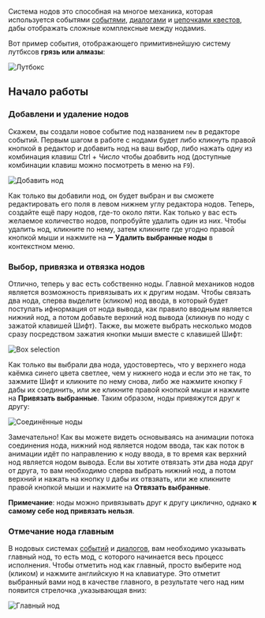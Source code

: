 Система нодов это способная на многое механика, которая используется событями [событями](https://github.com/Andruxioid/mappet_ru/blob/main/%D0%A1%D0%BE%D0%B1%D1%8B%D1%82%D0%B8%D1%8F.md), [диалогами](https://github.com/Andruxioid/mappet_ru/blob/main/%D0%94%D0%B8%D0%B0%D0%BB%D0%BE%D0%B3%D0%B8.md) и [цепочками квестов](https://github.com/Andruxioid/mappet_ru/blob/main/%D0%A6%D0%B5%D0%BF%D0%BE%D1%87%D0%BA%D0%B8-%D0%BA%D0%B2%D0%B5%D1%81%D1%82%D0%BE%D0%B2.md), дабы отображать сложные комплексные между нодамиs.

Вот пример события, отображающего примитивнейшую систему лутбксов **грязь или алмазы**:

![Лутбокс](https://i.imgur.com/E6IKVPI.png)

## Начало работы

### Добавлени и удаление нодов

Скажем, вы создали новое событие под названием `new` в редакторе событий. Первым шагом в работе с нодами будет либо кликнуть правой кнопкой в редактор и добавить нод на ваш выбор, либо нажать одну из комбинация клавиш Ctrl + *Число* чтобы доабвить нод (доступные комбинации клавиш можно посмотреть в меню на `F9`).

![Добавить нод](https://i.imgur.com/A5iJmJf.png)

Как только вы добавили нод, он будет выбран и вы сможете редактировать его поля в левом нижнем углу редактора нодов. Теперь, создайте ещё пару нодов, где-то около пяти. Как только у вас есть желаемое количество нодов, попробуйте удалить один из них. Чтобы удалить нод, кликните по нему, затем кликните где угодно правой кнопкой мыши и нажмите на ➖ **Удалить выбранные ноды** в контекстном меню.

### Выбор, привязка и отвязка нодов

Отлично, теперь у вас есть собственно ноды. Главной механиков нодов является возможность привязывать их к другим нодам. Чтобы связать два нода, сперва выделите (кликом) нод ввода, в который будет поступать ифнормация от нода вывода, как правило вводным является нижний нод, а потом добавьте верхний нод вывода (кликнув по ноду с зажатой клавишей Шифт). Также, вы можете выбрать несколько модов сразу посредством зажатия кнопки мыши вместе с клавишей Шифт:

![Box selection](https://i.imgur.com/MTtUI8j.png)

Как только вы выбрали два нода, удостовертесь, что у верхнего нода каёмка синего цвета светлее, чем у нижнего нода и если это не так, то зажмите Шифт и кликните по нему снова, либо же нажмите кнопку `F` дабы их соединить, или же кликните правой кнопкой мыши и нажмите на **Привязать выбранные**. Таким образом, ноды привяжутся друг к другу:

![Соединённые ноды](https://i.imgur.com/R8UmQHs.png)

Замечательно! Как вы можете видеть основываясь на анимации потока соединения нода, нижний нод является нодом ввода, так как поток в анимации идёт по направлению к ноду ввода, в то время как верхний нод является нодом вывода. Если вы хотите отвязать эти два нода друг от друга, то вам необходимо сперва выбрать нижний нод, а потом верхний и нажать на кнопку `U` дабы их отвзяать, или же кликните правой кнопкой мыши и нажмите на **Отвязать выбранные**.

**Примечание**: ноды можно привязывать друг к другу циклично, однако **к самому себе нод привязать нельзя**.

### Отмечание нода главным

В нодовых системах [событий](https://github.com/Andruxioid/mappet_ru/blob/main/%D0%A1%D0%BE%D0%B1%D1%8B%D1%82%D0%B8%D1%8F.md) и [диалогов](https://github.com/Andruxioid/mappet_ru/blob/main/%D0%94%D0%B8%D0%B0%D0%BB%D0%BE%D0%B3%D0%B8.md), вам необходимо указывать главный нод, то есть мод, с которого начинается весь процесс исполнения. Чтобы отметить нод как главный, просто выберите нод (кликом) и нажмите английскую `M` на клавиатуре. Это отметит выбранный вами нод в качестве главного, в результате чего над ним появится стрелочка ,указывающая вниз:

![Главный нод](https://i.imgur.com/ycAr4CK.png)
